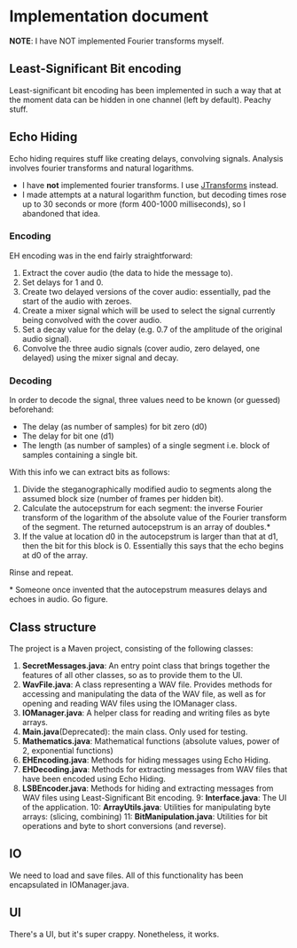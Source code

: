 # Implementation document

__NOTE__: I have NOT implemented Fourier transforms myself.

## Least-Significant Bit encoding

Least-significant bit encoding has been implemented in such a way that at the moment data can be hidden in one channel (left by default). Peachy stuff.

## Echo Hiding

Echo hiding requires stuff like creating delays, convolving signals. Analysis involves fourier transforms and natural logarithms. 
- I have __not__ implemented fourier transforms. I use [JTransforms](https://sites.google.com/site/piotrwendykier/software/jtransforms) instead.
- I made attempts at a natural logarithm function, but decoding times rose up to 30 seconds or more (form 400-1000 milliseconds), so I abandoned that idea.

### Encoding

EH encoding was in the end fairly straightforward:

1. Extract the cover audio (the data to hide the message to).
2. Set delays for 1 and 0.
3. Create two delayed versions of the cover audio: essentially, pad the start of the audio with zeroes.
4. Create a mixer signal which will be used to select the signal currently being convolved with the cover audio.
5. Set a decay value for the delay (e.g. 0.7 of the amplitude of the original audio signal).
6. Convolve the three audio signals (cover audio, zero delayed, one delayed) using the mixer signal and decay.

### Decoding

In order to decode the signal, three values need to be known (or guessed) beforehand:

- The delay (as number of samples) for bit zero (d0)
- The delay for bit one (d1)
- The length (as number of samples) of a single segment i.e. block of samples containing a single bit.

With this info we can extract bits as follows:

1. Divide the steganographically modified audio to segments along the assumed block size (number of frames per hidden bit).
2. Calculate the autocepstrum for each segment: the inverse Fourier transform of the logarithm of the absolute value of the Fourier transform of the segment. The returned autocepstrum is an array of doubles.*
3. If the value at location d0 in the autocepstrum is larger than that at d1, then the bit for this block is 0. Essentially this says that the echo begins at d0 of the array.

Rinse and repeat.

\* Someone once invented that the autocepstrum measures delays and echoes in audio. Go figure.

## Class structure

The project is a Maven project, consisting of the following classes:

1. __SecretMessages.java__: An entry point class that brings together the features of all other classes, so as to provide them to the UI.
2. __WavFile.java__: A class representing a WAV file. Provides methods for accessing and manipulating the data of the WAV file, as well as for opening and reading WAV files using the IOManager class.
3. __IOManager.java__: A helper class for reading and writing files as byte arrays.
4. __Main.java__(Deprecated): the main class. Only used for testing.
5. __Mathematics.java__: Mathematical functions (absolute values, power of 2, exponential functions)
6. __EHEncoding.java__: Methods for hiding messages using Echo Hiding.
7. __EHDecoding.java__: Methods for extracting messages from WAV files that have been encoded using Echo Hiding.
8. __LSBEncoder.java__: Methods for hiding and extracting messages from WAV files using Least-Significant Bit encoding.
9: __Interface.java__: The UI of the application.
10: __ArrayUtils.java__: Utilities for manipulating byte arrays: (slicing, combining)
11: __BitManipulation.java__: Utilities for bit operations and byte to short conversions (and reverse).

## IO

We need to load and save files. All of this functionality has been encapsulated in IOManager.java.

## UI

There's a UI, but it's super crappy. Nonetheless, it works.